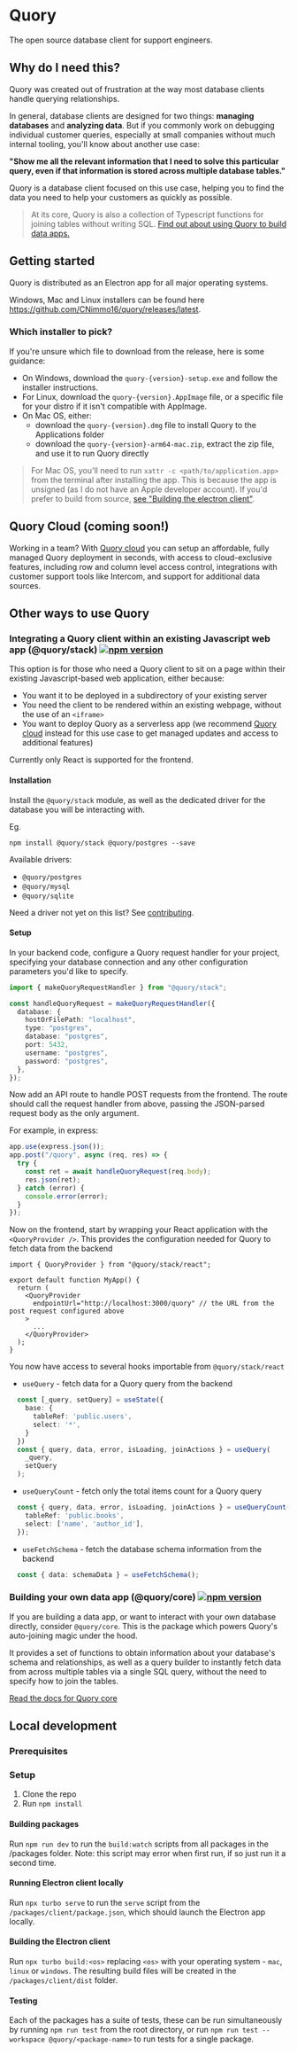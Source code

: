 # Quory

The open source database client for support engineers.

## Why do I need this?

Quory was created out of frustration at the way most database clients handle querying relationships.

In general, database clients are designed for two things: **managing databases** and **analyzing data**. But if you commonly work on debugging individual customer queries, especially at small companies without much internal tooling, you'll know about another use case:

**"Show me all the relevant information that I need to solve this particular query, even if that information is stored across multiple database tables."**

Quory is a database client focused on this use case, helping you to find the data you need to help your customers as quickly as possible.

> At its core, Quory is also a collection of Typescript functions for joining tables without writing SQL. [Find out about using Quory to build data apps.](#building-your-own-data-app-quorycore-)

## Getting started

Quory is distributed as an Electron app for all major operating systems.

Windows, Mac and Linux installers can be found here https://github.com/CNimmo16/quory/releases/latest.

### Which installer to pick?

If you're unsure which file to download from the release, here is some guidance:

- On Windows, download the `quory-{version}-setup.exe` and follow the installer instructions.
- For Linux, download the `quory-{version}.AppImage` file, or a specific file for your distro if it isn't compatible with AppImage.
- On Mac OS, either:
  - download the `quory-{version}.dmg` file to install Quory to the Applications folder
  - download the `quory-{version}-arm64-mac.zip`, extract the zip file, and use it to run Quory directly
> For Mac OS, you'll need to run `xattr -c <path/to/application.app>` from the terminal after installing the app. This is because the app is unsigned (as I do not have an Apple developer account). If you'd prefer to build from source, [see "Building the electron client"](#building-the-electron-client).

## Quory Cloud (coming soon!)

Working in a team? With [Quory cloud](TODO) you can setup an affordable, fully managed Quory deployment in seconds, with access to cloud-exclusive features, including row and column level access control, integrations with customer support tools like Intercom, and support for additional data sources.

## Other ways to use Quory

### Integrating a Quory client within an existing Javascript web app (@quory/stack) [![npm version](https://badge.fury.io/js/@quory%2Fstack.svg)](https://badge.fury.io/js/@quory%2Fstack)

This option is for those who need a Quory client to sit on a page within their existing Javascript-based web application, either because:

- You want it to be deployed in a subdirectory of your existing server
- You need the client to be rendered within an existing webpage, without the use of an `<iframe>`
- You want to deploy Quory as a serverless app (we recommend [Quory cloud](TODO) instead for this use case to get managed updates and access to additional features)

Currently only React is supported for the frontend.

#### Installation

Install the `@quory/stack` module, as well as the dedicated driver for the database you will be interacting with.

Eg.

```
npm install @quory/stack @quory/postgres --save
```

Available drivers:

- `@quory/postgres`
- `@quory/mysql`
- `@quory/sqlite`

Need a driver not yet on this list? See [contributing](CONTRIBUTING.md).

#### Setup

In your backend code, configure a Quory request handler for your project, specifying your database connection and any other configuration parameters you'd like to specify.

```ts
import { makeQuoryRequestHandler } from "@quory/stack";

const handleQuoryRequest = makeQuoryRequestHandler({
  database: {
    hostOrFilePath: "localhost",
    type: "postgres",
    database: "postgres",
    port: 5432,
    username: "postgres",
    password: "postgres",
  },
});
```

Now add an API route to handle POST requests from the frontend. The route should call the request handler from above, passing the JSON-parsed request body as the only argument.

For example, in express:

```ts
app.use(express.json());
app.post("/quory", async (req, res) => {
  try {
    const ret = await handleQuoryRequest(req.body);
    res.json(ret);
  } catch (error) {
    console.error(error);
  }
});
```

Now on the frontend, start by wrapping your React application with the `<QuoryProvider />`. This provides the configuration needed for Quory to fetch data from the backend

```tsx
import { QuoryProvider } from "@quory/stack/react";

export default function MyApp() {
  return (
    <QuoryProvider
      endpointUrl="http://localhost:3000/quory" // the URL from the post request configured above
    >
      ...
    </QuoryProvider>
  );
}
```

<!-- TODO: document this better -->

You now have access to several hooks importable from `@quory/stack/react`

- `useQuery` - fetch data for a Quory query from the backend

```ts
  const [_query, setQuery] = useState({
    base: {
      tableRef: 'public.users',
      select: '*',
    }
  })
  const { query, data, error, isLoading, joinActions } = useQuery(
    _query,
    setQuery
  );
```

- `useQueryCount` - fetch only the total items count for a Quory query

```ts
  const { query, data, error, isLoading, joinActions } = useQueryCount({
    tableRef: 'public.books',
    select: ['name', 'author_id'],
  });
```

- `useFetchSchema` - fetch the database schema information from the backend

```ts
  const { data: schemaData } = useFetchSchema();
```

### Building your own data app (@quory/core) [![npm version](https://badge.fury.io/js/@quory%2Fcore.svg)](https://badge.fury.io/js/@quory%2Fcore)

If you are building a data app, or want to interact with your own database directly, consider `@quory/core`. This is the package which powers Quory's auto-joining magic under the hood.

It provides a set of functions to obtain information about your database's schema and relationships, as well as a query builder to instantly fetch data from across multiple tables via a single SQL query, without the need to specify how to join the tables.

[Read the docs for Quory core](/packages/core/README.md)

## Local development

### Prerequisites

### Setup

1. Clone the repo
2. Run `npm install`

#### Building packages
Run `npm run dev` to run the `build:watch` scripts from all packages in the /packages folder. Note: this script may error when first run, if so just run it a second time.

#### Running Electron client locally
Run `npx turbo serve` to run the `serve` script from the `/packages/client/package.json`, which should launch the Electron app locally.

#### Building the Electron client
Run `npx turbo build:<os>` replacing `<os>` with your operating system - `mac`, `linux` or `windows`. The resulting build files will be created in the `/packages/client/dist` folder.

#### Testing
Each of the packages has a suite of tests, these can be run simultaneously by running `npm run test` from the root directory, or run `npm run test --workspace @quory/<package-name>` to run tests for a single package.
